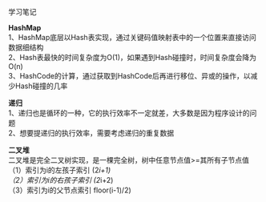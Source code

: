 学习笔记

**HashMap**  
1、HashMap底层以Hash表实现，通过关键码值映射表中的一个位置来直接访问数据细结构  
2、Hash表最快的时间复杂度为O(1)，如果遇到Hash碰撞时，时间复杂度会降为O(n)  
3、HashCode的计算，通过获取到HashCode后再进行移位、异或的操作，以减少Hash碰撞的几率

**递归**  
1、递归也是循环的一种，它的执行效率不一定就差，大多数是因为程序设计的问题  
2、想要提递归的执行效率，需要考虑递归的重复数据  

**二叉堆**  
二叉堆是完全二叉树实现，是一棵完全树，树中任意节点值>=其所有子节点值  
（1）索引为i的左孩子索引 (2*i+1)  
（2）索引为i的右孩子索引 (2*i+2)  
（3）索引为i的父节点索引 floor(i-1)/2)  

